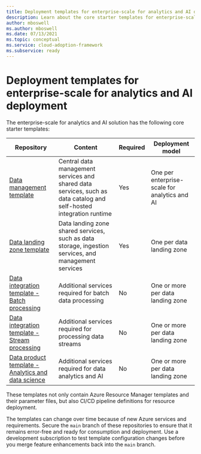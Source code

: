 ```yaml
---
title: Deployment templates for enterprise-scale for analytics and AI deployment
description: Learn about the core starter templates for enterprise-scale for analytics and AI deployment. 
author: mboswell
ms.author: mboswell
ms.date: 07/13/2021
ms.topic: conceptual
ms.service: cloud-adoption-framework
ms.subservice: ready
---
```


# Deployment templates for enterprise-scale for analytics and AI deployment

The enterprise-scale for analytics and AI solution has the following core starter templates:

|Repository|Content|Required|Deployment model|
|-|-|-|-|
|[Data management template](https://github.com/Azure/data-management-zone)| Central data management services and shared data services, such as data catalog and self-hosted integration runtime | Yes | One per enterprise-scale for analytics and AI |
|[Data landing zone template](https://github.com/Azure/data-landing-zone)| Data landing zone shared services, such as data storage, ingestion services, and management services | Yes | One per data landing zone |
|[Data integration template - Batch processing](https://github.com/Azure/data-integration-batch) | Additional services required for batch data processing | No | One or more per data landing zone |
|[Data integration template - Stream processing](https://github.com/Azure/data-integration-streaming) | Additional services required for processing data streams | No | One or more per data landing zone |
|[Data product template - Analytics and data science](https://github.com/Azure/data-product-analytics)| Additional services required for data analytics and AI| No | One or more per data landing zone |

These templates not only contain Azure Resource Manager templates and their parameter files, but also CI/CD pipeline definitions for resource deployment.

The templates can change over time because of new Azure services and requirements. Secure the `main` branch of these repositories to ensure that it remains error-free and ready for consumption and deployment. Use a development subscription to test template configuration changes before you merge feature enhancements back into the `main` branch.
